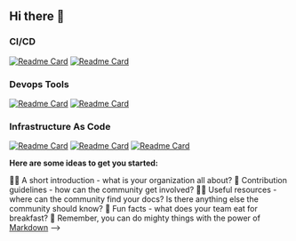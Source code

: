 ## Hi there 👋



### CI/CD

[![Readme Card](https://github-readme-stats.vercel.app/api/pin/?username=curtisdingdong&repo=Github-Actions&theme=dracula&description_lines_count=3)](https://github.com/curtisdingdong/Github-Actions)
[![Readme Card](https://github-readme-stats.vercel.app/api/pin/?username=curtisdingdong&repo=argo-cd&theme=dracula&description_lines_count=3)](https://github.com/curtisdingdong/argo-cd)

### Devops Tools
[![Readme Card](https://github-readme-stats.vercel.app/api/pin/?username=curtisdingdong&repo=bash&theme=dracula&description_lines_count=3)](https://github.com/curtisdingdong/bash)
[![Readme Card](https://github-readme-stats.vercel.app/api/pin/?username=curtisdingdong&repo=git&theme=dracula&description_lines_count=3)](https://github.com/curtisdingdong/git)


### Infrastructure As Code
[![Readme Card](https://github-readme-stats.vercel.app/api/pin/?username=curtisdingdong&repo=terraform-azure&theme=dracula&description_lines_count=3)](https://github.com/curtisdingdong/terraform-azure)
[![Readme Card](https://github-readme-stats.vercel.app/api/pin/?username=curtisdingdong&repo=terraform-aws&theme=dracula&description_lines_count=3)](https://github.com/curtisdingdong/terraform-aws)
[![Readme Card](https://github-readme-stats.vercel.app/api/pin/?username=curtisdingdong&repo=terraform-argoc-cd&theme=dracula&description_lines_count=3)](https://github.com/curtisdingdong/terraform-argocd)

**Here are some ideas to get you started:**

🙋‍♀️ A short introduction - what is your organization all about?
🌈 Contribution guidelines - how can the community get involved?
👩‍💻 Useful resources - where can the community find your docs? Is there anything else the community should know?
🍿 Fun facts - what does your team eat for breakfast?
🧙 Remember, you can do mighty things with the power of [Markdown](https://docs.github.com/github/writing-on-github/getting-started-with-writing-and-formatting-on-github/basic-writing-and-formatting-syntax)
-->
